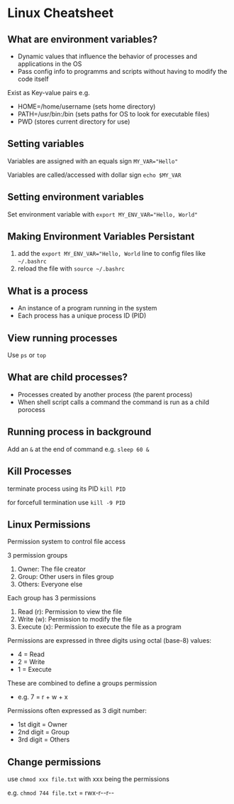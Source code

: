 # Linux Cheatsheet

## What are environment variables?

- Dynamic values that influence the behavior of processes and applications in the OS
- Pass config info to programms and scripts without having to modify the code itself

Exist as Key-value pairs e.g.
- HOME=/home/username (sets home directory)
- PATH=/usr/bin:/bin  (sets paths for OS to look for executable files)
- PWD (stores current directory for use)

## Setting variables

Variables are assigned with an equals sign ```MY_VAR="Hello"```

Variables are called/accessed with dollar sign ```echo $MY_VAR```

## Setting environment variables

Set environment variable with ```export MY_ENV_VAR="Hello, World"```

## Making Environment Variables Persistant

1. add the  ```export MY_ENV_VAR="Hello, World``` line to config files like ```~/.bashrc```
2. reload the file with ```source ~/.bashrc```

## What is a process

- An instance of a program running in the system
- Each process has a unique process ID (PID)

## View running processes

Use ```ps``` or ```top```

## What are child processes?

- Processes created by another process (the parent process)
- When shell script calls a command the command is run as a child porocess

## Running process in background

Add an ```&``` at the end of command e.g. ```sleep 60 &```

## Kill Processes

terminate process using its PID ```kill PID```

for forcefull termination use ```kill -9 PID```

## Linux Permissions

Permission system to control file access

3 permission groups
1. Owner: The file creator
2. Group: Other users in files group
3. Others: Everyone else

Each group has 3 permissions
1. Read (r): Permission to view the file
2. Write (w): Permission to modify the file
3. Execute (x): Permission to execute the file as a program

Permissions are expressed in three digits using octal (base-8) values:
- 4 = Read
- 2 = Write
- 1 = Execute

These are combined to define a groups permission
- e.g. 7 = r + w + x

Permissions often expressed as 3 digit number:
- 1st digit = Owner
- 2nd digit = Group
- 3rd digit = Others

## Change permissions 

use ```chmod xxx file.txt``` with xxx being the permissions

e.g. ```chmod 744 file.txt``` = rwx-r--r--